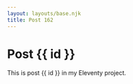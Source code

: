 ```yaml
---
layout: layouts/base.njk
title: Post 162
---
```


# Post {{ id }}

This is post {{ id }} in my Eleventy project.
